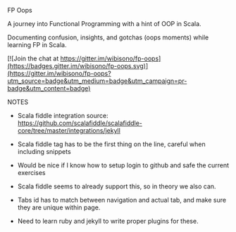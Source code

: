 FP Oops

A journey into Functional Programming with a hint of OOP in Scala.

Documenting confusion, insights, and gotchas (oops moments) while learning FP in Scala.

[![Join the chat at https://gitter.im/wibisono/fp-oops](https://badges.gitter.im/wibisono/fp-oops.svg)](https://gitter.im/wibisono/fp-oops?utm_source=badge&utm_medium=badge&utm_campaign=pr-badge&utm_content=badge)


NOTES 

* Scala fiddle integration source: https://github.com/scalafiddle/scalafiddle-core/tree/master/integrations/jekyll 
* Scala fiddle tag has to be the first thing on the line, careful when including snippets

* Would be nice if I know how to setup login to github and safe the current exercises
* Scala fiddle seems to already support this, so in theory we also can. 

* Tabs id has to match between navigation and actual tab, and make sure they are unique within page. 
* Need to learn ruby and jekyll to write proper plugins for these.
